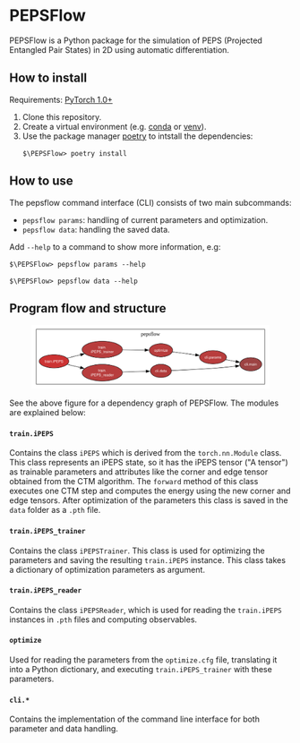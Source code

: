 # PEPSFlow

PEPSFlow is a Python package for the simulation of PEPS (Projected Entangled Pair States) in 2D using automatic differentiation.

## How to install

Requirements: [PyTorch 1.0+](https://pytorch.org/)

1. Clone this repository.
2. Create a virtual environment (e.g. [conda](https://docs.conda.io/projects/conda/en/latest/user-guide/tasks/manage-environments.html) or [venv](https://docs.python.org/3/library/venv.html)).
3. Use the package manager [poetry](https://python-poetry.org/) to intstall the dependencies:
   ```
   $\PEPSFlow> poetry install
   ```

## How to use

The pepsflow command interface (CLI) consists of two main subcommands:

* `pepsflow params`: handling of current parameters and optimization.
* `pepsflow data`: handling the saved data.

Add `--help` to a command to show more information, e.g:

```
$\PEPSFlow> pepsflow params --help
```
```
$\PEPSFlow> pepsflow data --help
```

## Program flow and structure

<figure>
    <img src="assets/pepsflow.svg" width="700"/>
</figure>


See the above figure for a dependency graph of PEPSFlow. The modules are explained below:

#### **`train.iPEPS`**
Contains the class `iPEPS` which is derived from the `torch.nn.Module` class. This class represents an iPEPS state, so it has the iPEPS tensor ("A tensor") as trainable parameters and attributes like the corner and edge tensor obtained from the CTM algorithm. The `forward` method of this class executes one CTM step and computes the energy using the new corner and edge tensors. After optimization of the parameters this class is saved in the `data` folder as a `.pth` file.
#### **`train.iPEPS_trainer`**
Contains the class `iPEPSTrainer`. This class is used for optimizing the parameters and saving the resulting `train.iPEPS` instance. This class takes a dictionary of optimization parameters as argument.
#### **`train.iPEPS_reader`**
Contains the class `iPEPSReader`, which is used for reading the `train.iPEPS` instances in `.pth` files and computing observables.
#### **`optimize`**
Used for reading the parameters from the `optimize.cfg` file, translating it into a Python dictionary, and executing `train.iPEPS_trainer` with these parameters.
#### **`cli.*`**
Contains the implementation of the command line interface for both parameter and data handling.




